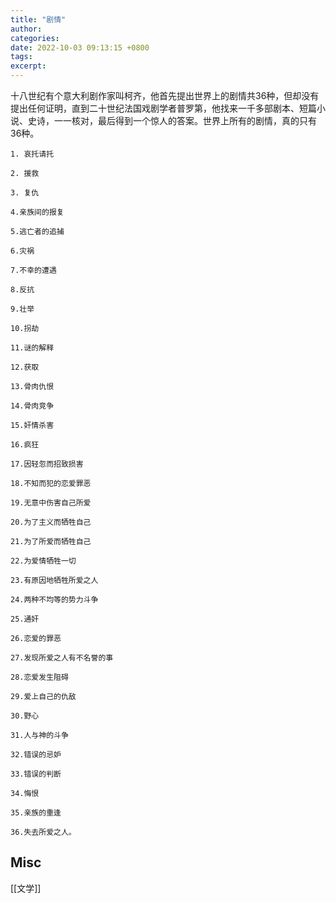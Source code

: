 ```yaml
---
title: "剧情"
author: 
categories: 
date: 2022-10-03 09:13:15 +0800
tags: 
excerpt: 
---
```



十八世纪有个意大利剧作家叫柯齐，他首先提出世界上的剧情共36种，但却没有提出任何证明，直到二十世纪法国戏剧学者普罗第，他找来一千多部剧本、短篇小说、史诗，一一核对，最后得到一个惊人的答案。世界上所有的剧情，真的只有36种。


```text
1. 哀托请托

2. 援救

3. 复仇

4.亲族间的报复

5.逃亡者的追捕

6.灾祸

7.不幸的遭遇

8.反抗

9.壮举

10.拐劫

11.谜的解释

12.获取

13.骨肉仇恨

14.骨肉竞争

15.奸情杀害

16.疯狂

17.因轻忽而招致损害

18.不知而犯的恋爱罪恶

19.无意中伤害自己所爱

20.为了主义而牺牲自己

21.为了所爱而牺牲自己

22.为爱情牺牲一切

23.有原因地牺牲所爱之人

24.两种不均等的势力斗争

25.通奸

26.恋爱的罪恶

27.发现所爱之人有不名誉的事

28.恋爱发生阻碍

29.爱上自己的仇敌

30.野心

31.人与神的斗争

32.错误的忌妒

33.错误的判断

34.悔恨

35.亲族的重逢

36.失去所爱之人。
```






## Misc



[[文学]]





